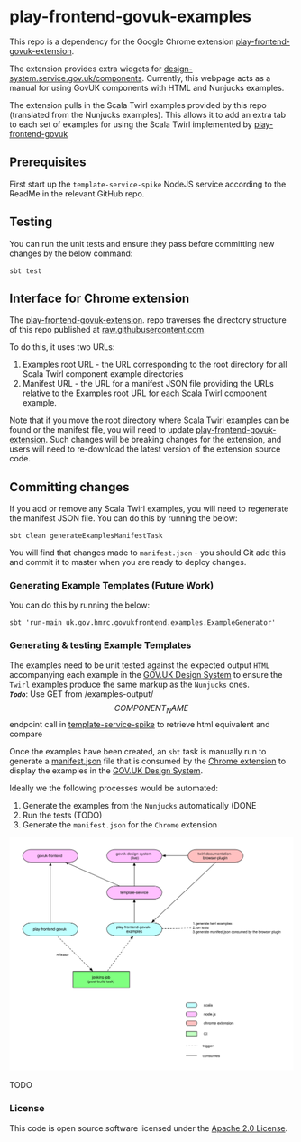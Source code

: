 # play-frontend-govuk-examples

This repo is a dependency for the Google Chrome extension [play-frontend-govuk-extension](https://github.com/hmrc/play-frontend-govuk-extension).

The extension provides extra widgets for [design-system.service.gov.uk/components](https://design-system.service.gov.uk/components/).
Currently, this webpage acts as a manual for using GovUK components with HTML and Nunjucks examples.

The extension pulls in the Scala Twirl examples provided by this repo (translated from the Nunjucks examples).
This allows it to add an extra tab to each set of examples for using the Scala Twirl implemented by [play-frontend-govuk](https://github.com/hmrc/play-frontend-govuk)

## Prerequisites
First start up the `template-service-spike` NodeJS service according to the ReadMe in the relevant GitHub repo.

## Testing
You can run the unit tests and ensure they pass before committing new changes by the below command:
```
sbt test
```

## Interface for Chrome extension
The [play-frontend-govuk-extension](https://github.com/hmrc/play-frontend-govuk-extension). repo traverses the directory structure of this repo published at [raw.githubusercontent.com](https://raw.githubusercontent.com).

To do this, it uses two URLs:
1) Examples root URL - the URL corresponding to the root directory for all Scala Twirl component example directories
2) Manifest URL - the URL for a manifest JSON file providing the URLs relative to the Examples root URL for each Scala Twirl component example.

Note that if you move the root directory where Scala Twirl examples can be found or the manifest file, you will need to update [play-frontend-govuk-extension](https://github.com/hmrc/play-frontend-govuk-extension).
Such changes will be breaking changes for the extension, and users will need to re-download the latest version of the extension source code.

## Committing changes
If you add or remove any Scala Twirl examples, you will need to regenerate the manifest JSON file.
You can do this by running the below:
```
sbt clean generateExamplesManifestTask
```

You will find that changes made to `manifest.json` - you should Git add this and commit it to master when you are ready to deploy changes.

### Generating Example Templates (Future Work)
You can do this by running the below:
```
sbt 'run-main uk.gov.hmrc.govukfrontend.examples.ExampleGenerator'
```

### Generating & testing Example Templates
The examples need to be unit tested against the expected output `HTML` accompanying each example in the [GOV.UK Design System](https://design-system.service.gov.uk/components/)
to ensure the `Twirl` examples produce the same markup as the `Nunjucks` ones. <br/>
**_`Todo`_**: Use GET from /examples-output/$$COMPONENT_NAME$$ endpoint call in [template-service-spike](https://github.com/hmrc/template-service-spike) to retrieve html equivalent and compare

Once the examples have been created, an `sbt` task is manually run to generate a [manifest.json](src/test/resources/manifest.json)
file that is consumed by the [Chrome extension]((https://github.com/hmrc/play-frontend-govuk-extension)) to display the examples
in the [GOV.UK Design System](https://design-system.service.gov.uk/components/).

Ideally we the following processes would be automated:
1. Generate the examples from the `Nunjucks` automatically (DONE
2. Run the tests (TODO)
3. Generate the `manifest.json` for the `Chrome` extension

![example generation](docs/images/example-generation.svg)

TODO

### License

This code is open source software licensed under the [Apache 2.0 License]("http://www.apache.org/licenses/LICENSE-2.0.html").
